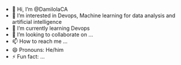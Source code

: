 - 👋 Hi, I’m @DamilolaCA
- 👀 I’m interested in Devops, Machine learning for data analysis and artificial intelligence
- 🌱 I’m currently learning Devops
- 💞️ I’m looking to collaborate on ...
- 📫 How to reach me ...
- 😄 Pronouns: He/him
- ⚡ Fun fact: ...

<!---
DamilolaCA/DamilolaCA is a ✨ special ✨ repository because its `README.md` (this file) appears on your GitHub profile.
You can click the Preview link to take a look at your changes.
--->
